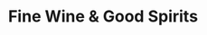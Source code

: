 ---
title: "Fine Wine & Good Spirits"
url: /pittsburgh/fine-wine-und-good-spirits-fifth-avenue/
shop: Spirituosen
---